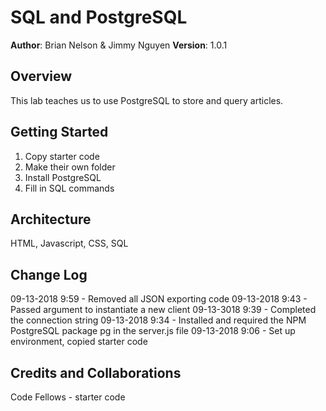 # SQL and PostgreSQL

**Author**: Brian Nelson & Jimmy Nguyen
**Version**: 1.0.1

## Overview
<!-- Provide a high level overview of what this application is and why you are building it, beyond the fact that it's an assignment for a Code Fellows 301 class. (i.e. What's your problem domain?) -->
This lab teaches us to use PostgreSQL to store and query articles.

## Getting Started
<!-- What are the steps that a user must take in order to build this app on their own machine and get it running? -->
1. Copy starter code
2. Make their own folder
3. Install PostgreSQL
4. Fill in SQL commands

## Architecture
<!-- Provide a detailed description of the application design. What technologies (languages, libraries, etc) you're using, and any other relevant design information. -->
HTML, Javascript, CSS, SQL

## Change Log
<!-- Use this are to document the iterative changes made to your application as each feature is successfully implemented. Use time stamps. Here's an examples:

01-01-2001 4:59pm - Application now has a fully-functional express server, with GET and POST routes for the book resource. -->

09-13-2018 9:59 - Removed all JSON exporting code
09-13-2018 9:43 - Passed argument to instantiate a new client
09-13-3018 9:39 - Completed the connection string
09-13-2018 9:34 - Installed and required the NPM PostgreSQL package pg in the server.js file
09-13-2018 9:06 - Set up environment, copied starter code


## Credits and Collaborations
Code Fellows - starter code